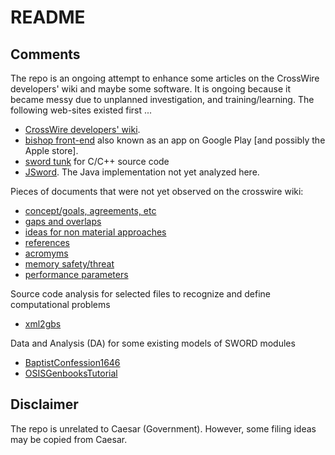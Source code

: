 # README

## Comments

The repo is an ongoing attempt to enhance some articles on the CrossWire developers' wiki and maybe some software. It is ongoing because it became messy due to unplanned investigation, and training/learning. The following web-sites existed first ...

- [CrossWire developers' wiki](https://wiki.crosswire.org/Main_Page). 
- [bishop front-end](http://git.crosswire.org/main/bishop.git) also known as an app on Google Play [and possibly the Apple store].
- [sword tunk](https://crosswire.org/svn/sword/trunk/) for C/C++ source code
- [JSword](https://www.crosswire.org/jsword/svn.html). The Java implementation not yet analyzed here.


Pieces of documents that were not yet observed on the crosswire wiki:
- [concept/goals, agreements, etc](https://sword-2.github.io/sword-wiki/1a_initial/1_concept/1.html)
- [gaps and overlaps](https://sword-2.github.io/sword-wiki/1a\_initial/4\_capability\_gaps\_and\_overlaps/4.html)
- [ideas for non material approaches](https://sword-2.github.io/sword-wiki/1a\_initial/6\_ideas\_for\_non\_material\_approaches/6.html)
- [references](https://sword-2.github.io/sword-wiki/1a\_initial/8b_references/8b.html)
- [acromyms](https://sword-2.github.io/sword-wiki/1a\_initial/8c_acronyms/8c.html)
- [memory safety/threat](https://sword-2.github.io/sword-wiki/1b\_dev/02\_threat\_sum/02.html)
- [performance parameters](https://sword-2.github.io/sword-wiki/1b\_dev/05\_dev\_KPPs/05.html)

Source code analysis for selected files to recognize and define computational problems
- [xml2gbs](https://sword-2.github.io/sword-wiki/CDE/CP-Computational\_Problems/utilities/xml2gbs)

Data and Analysis (DA) for some existing models of SWORD modules
- [BaptistConfession1646](https://sword-2.github.io/sword-wiki/CDE/CC-DA/genbooks/BaptistConfession1646)
- [OSISGenbooksTutorial](https://sword-2.github.io/sword-wiki/CDE/CC-DA/genbooks/OSISGenbooksTutorial)


## Disclaimer
The repo is unrelated to Caesar (Government). However, some filing ideas may be copied from Caesar.

